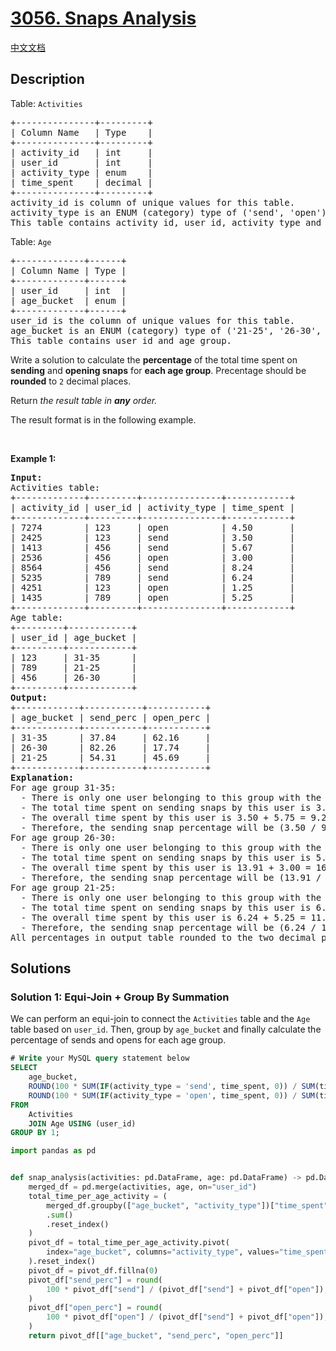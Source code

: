 # [3056. Snaps Analysis](https://leetcode.com/problems/snaps-analysis)

[中文文档](/solution/3000-3099/3056.Snaps%20Analysis/README.md)

<!-- tags:Database -->

## Description

<p>Table: <code>Activities</code></p>

<pre>
+---------------+---------+
| Column Name   | Type    |
+---------------+---------+
| activity_id   | int     |
| user_id       | int     |
| activity_type | enum    |
| time_spent    | decimal |
+---------------+---------+
activity_id is column of unique values for this table.
activity_type is an ENUM (category) type of (&#39;send&#39;, &#39;open&#39;). 
This table contains activity id, user id, activity type and time spent.
</pre>

<p>Table: <code>Age</code></p>

<pre>
+-------------+------+
| Column Name | Type |
+-------------+------+
| user_id     | int  |
| age_bucket  | enum |
+-------------+------+
user_id is the column of unique values for this table.
age_bucket is an ENUM (category) type of (&#39;21-25&#39;, &#39;26-30&#39;, &#39;31-35&#39;). 
This table contains user id and age group.</pre>

<p>Write a solution to calculate the <strong>percentage</strong> of the total time spent on <strong>sending</strong> and <strong>opening snaps</strong> for <strong>each age group</strong>. Precentage should be <strong>rounded</strong> to <code>2</code> decimal places.</p>

<p>Return <em>the result table </em><em>in <strong>any</strong> order.</em></p>

<p>The result format is in the following example.</p>

<p>&nbsp;</p>
<p><strong class="example">Example 1:</strong></p>

<pre>
<strong>Input:</strong> 
Activities table:
+-------------+---------+---------------+------------+
| activity_id | user_id | activity_type | time_spent |
+-------------+---------+---------------+------------+
| 7274        | 123     | open          | 4.50       | 
| 2425        | 123     | send          | 3.50       | 
| 1413        | 456     | send          | 5.67       | 
| 2536        | 456     | open          | 3.00       | 
| 8564        | 456     | send          | 8.24       | 
| 5235        | 789     | send          | 6.24       | 
| 4251        | 123     | open          | 1.25       | 
| 1435        | 789     | open          | 5.25       | 
+-------------+---------+---------------+------------+
Age table:
+---------+------------+
| user_id | age_bucket | 
+---------+------------+
| 123     | 31-35      | 
| 789     | 21-25      | 
| 456     | 26-30      | 
+---------+------------+
<strong>Output:</strong> 
+------------+-----------+-----------+
| age_bucket | send_perc | open_perc |
+------------+-----------+-----------+
| 31-35      | 37.84     | 62.16     |
| 26-30      | 82.26     | 17.74     |
| 21-25      | 54.31     | 45.69     |
+------------+-----------+-----------+
<strong>Explanation:</strong> 
For age group 31-35:
  - There is only one user belonging to this group with the user ID 123.
  - The total time spent on sending snaps by this user is 3.50, and the time spent on opening snaps is 4.50 + 1.25 = 5.75.
  - The overall time spent by this user is 3.50 + 5.75 = 9.25.
  - Therefore, the sending snap percentage will be (3.50 / 9.25) * 100 = 37.84, and the opening snap percentage will be (5.75 / 9.25) * 100 = 62.16.
For age group 26-30: 
  - There is only one user belonging to this group with the user ID 456. 
  - The total time spent on sending snaps by this user is 5.67 + 8.24 = 13.91, and the time spent on opening snaps is 3.00. 
  - The overall time spent by this user is 13.91 + 3.00 = 16.91. 
  - Therefore, the sending snap percentage will be (13.91 / 16.91) * 100 = 82.26, and the opening snap percentage will be (3.00 / 16.91) * 100 = 17.74.
For age group 21-25: 
  - There is only one user belonging to this group with the user ID 789. 
  - The total time spent on sending snaps by this user is 6.24, and the time spent on opening snaps is 5.25. 
  - The overall time spent by this user is 6.24 + 5.25 = 11.49. 
  - Therefore, the sending snap percentage will be (6.24 / 11.49) * 100 = 54.31, and the opening snap percentage will be (5.25 / 11.49) * 100 = 45.69.
All percentages in output table rounded to the two decimal places.
</pre>

## Solutions

### Solution 1: Equi-Join + Group By Summation

We can perform an equi-join to connect the `Activities` table and the `Age` table based on `user_id`. Then, group by `age_bucket` and finally calculate the percentage of sends and opens for each age group.

<!-- tabs:start -->

```sql
# Write your MySQL query statement below
SELECT
    age_bucket,
    ROUND(100 * SUM(IF(activity_type = 'send', time_spent, 0)) / SUM(time_spent), 2) AS send_perc,
    ROUND(100 * SUM(IF(activity_type = 'open', time_spent, 0)) / SUM(time_spent), 2) AS open_perc
FROM
    Activities
    JOIN Age USING (user_id)
GROUP BY 1;
```

```python
import pandas as pd


def snap_analysis(activities: pd.DataFrame, age: pd.DataFrame) -> pd.DataFrame:
    merged_df = pd.merge(activities, age, on="user_id")
    total_time_per_age_activity = (
        merged_df.groupby(["age_bucket", "activity_type"])["time_spent"]
        .sum()
        .reset_index()
    )
    pivot_df = total_time_per_age_activity.pivot(
        index="age_bucket", columns="activity_type", values="time_spent"
    ).reset_index()
    pivot_df = pivot_df.fillna(0)
    pivot_df["send_perc"] = round(
        100 * pivot_df["send"] / (pivot_df["send"] + pivot_df["open"]), 2
    )
    pivot_df["open_perc"] = round(
        100 * pivot_df["open"] / (pivot_df["send"] + pivot_df["open"]), 2
    )
    return pivot_df[["age_bucket", "send_perc", "open_perc"]]
```

<!-- tabs:end -->

<!-- end -->
